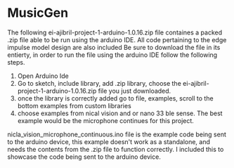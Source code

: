 # MusicGen
The following ei-ajibril-project-1-arduino-1.0.16.zip file containes a packed .zip file able to be run using the arduino IDE. All code pertaining to the edge impulse model design are also included
Be sure to download the file in its entierty, in order to run the file using the arduino IDE follow the following steps.

1. Open Arduino Ide
2. Go to sketch, include library, add .zip library, choose the ei-ajibril-project-1-arduino-1.0.16.zip file you just downloaded.
3. once the library is correctly added go to file, examples, scroll to the bottom examples from custom libraries
4. choose examples from nical vision and or nano 33 ble sense. The best example would be the microphone continues for this project.

nicla_vision_microphone_continuous.ino file is the example code being sent to the arduino device, this example doesn't work as a standalone, and needs the contents from the .zip file to function correctly. I included this to showcase the code being sent to the arduino device.
